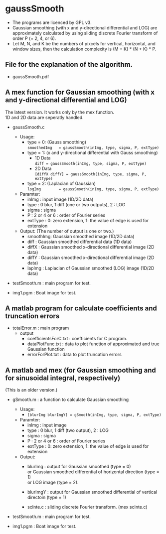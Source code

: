 # gaussSmooth
* The programs are licenced by GPL v3. 
* Gaussian smoothing (with x and y-directional differential and LOG) are approximately calculated by using sliding discrete Fourier transform of order P (= 2, 4, or 6).
* Let M, N, and K be the numbers of pixcels for vertical, horizontal, and window sizes, then the calculation complexity is (M + K) * (N + K) * P. 

## File for the explanation of the algorithm.
* gaussSmooth.pdf

## A mex function for Gaussian smoothing (with x and y-directional differential and LOG)
The latest version. It works only by the mex function.  
1D and 2D data are seperatly handled. 
  
* gaussSmooth.c
  * Usage:
    * type = 0:  (Gauss smoothing)  
      `smoothedImg   = gaussSmooth(inImg, type, sigma, P, extType)`  
    * type = 1:  (x and y-directional differential with Gauss smoothing)  
        * 1D Data  
      `diff = gaussSmooth(inImg, type, sigma, P, extType)`  
        * 2D Data  
      `[diffX diffY] = gaussSmooth(inImg, type, sigma, P, extType)`  
    * type = 2:  (Laplacian of Gaussian)  
      `logImg        = gaussSmooth(inImg, type, sigma, P, extType)`  
  * Paramter:
    * inImg   : input image  (1D/2D data)
    * type    : 0 blur, 1 diff (one or two outputs), 2 : LOG  
    * sigma   : sigma  
    * P       : 2 or 4 or 6 : order of Fourier series  
    * extType :  0: zero extension,  1: the value of edge is used for extension  
  * Output: (The number of output is one or two.)
    * smoothImg: Gaussian smoothed image (1D/2D data)
    * diff     : Gaussian smoothed differential data (1D data)
    * diffX    : Gaussian smoothed x-directional differential image  (2D data)
    * diffY    : Gaussian smoothed x-directional differential image  (2D data)
    * lapImg   : Laplacian of Gaussian smoothed (LOG) image  (1D/2D data)
  
* testSmooth.m : main program for test.  
  
* img1.pgm     : Boat image for test.  

## A matlab program for calculate coefficients and truncation errors
* totalError.m : main program
  * output
    * coefficientsForC.txt : coefficients for C program.
    * dataPlotFunc.txt : data to plot function of approximated and true Gaussian function
    * errorForPlot.txt : data to plot truncation errors 

## A matlab and mex (for Gaussian smoothing and for sinusoidal integral, respectively)  
  (This is an older version.)  
  
* gSmooth.m  : a function to calculate Gaussian smoothing  
  * Usage:
    * `[blurImg blurImgY] = gSmooth(inImg, type, sigma, P, extType)`  
  * Paramter:
     * inImg   : input image  
     * type    : 0 blur, 1 diff (two output), 2 : LOG 
     * sigma   : sigma  
     * P       : 2 or 4 or 6 : order of Fourier series  
     * extType :  0: zero extension,  1: the value of edge is used for extension  
  * Output:
     * blurImg  : output for Gaussian smoothed (type = 0)  
                       or Gaussian smoothed differential of horizontal direction (type = 1)  
	               or LOG image (type = 2).  
     * blurImgY : output for Gaussian smoothed differential of vertical directoin (type = 1)  
  
     * scInte.c : sliding discrete Fourier transform. (mex scInte.c)  
  
* testSmooth.m : main program for test.
  
* img1.pgm     : Boat image for test.
